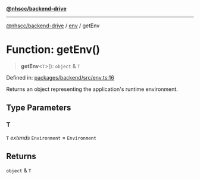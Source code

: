 [**@nhscc/backend-drive**](../../README.md)

***

[@nhscc/backend-drive](../../README.md) / [env](../README.md) / getEnv

# Function: getEnv()

> **getEnv**\<`T`\>(): `object` & `T`

Defined in: [packages/backend/src/env.ts:16](https://github.com/nhscc/drive.api.hscc.bdpa.org/blob/718231ebbb0b386db32934d648e2479e8a0b4a18/packages/backend/src/env.ts#L16)

Returns an object representing the application's runtime environment.

## Type Parameters

### T

`T` *extends* `Environment` = `Environment`

## Returns

`object` & `T`
